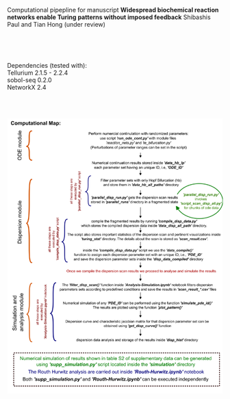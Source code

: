 Computational pipepline for manuscript **Widespread biochemical reaction networks enable Turing patterns without imposed feedback** 
Shibashis Paul and Tian Hong (under review)

<br><br><br>

Dependencies (tested with):<br>
Tellurium 2.1.5 - 2.2.4<br>
sobol-seq 0.2.0<br>
NetworkX 2.4<br>

<br><br><br>
<img src='https://github.com/shibashispaul32/Turing_Reaction_Networks/blob/main/comp_details(README).png' width='600'>
